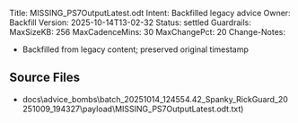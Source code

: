 Title: MISSING_PS7OutputLatest.odt
Intent: Backfilled legacy advice
Owner: Backfill
Version: 2025-10-14T13-02-32
Status: settled
Guardrails:
  MaxSizeKB: 256
  MaxCadenceMins: 30
  MaxChangePct: 20
Change-Notes:
  - Backfilled from legacy content; preserved original timestamp

## Source Files
- docs\advice_bombs\batch_20251014_124554\.42_Spanky_RickGuard_20251009_194327\payload\MISSING_PS7OutputLatest.odt.txt)
